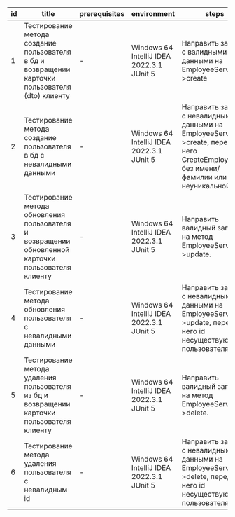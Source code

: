 | id  | title                                                                                               | prerequisites | environment                               | steps                                                                                                                                       | expected result                                                                                                                          | status | actual result                                                          |
|-----|-----------------------------------------------------------------------------------------------------|---------------|-------------------------------------------|---------------------------------------------------------------------------------------------------------------------------------------------|------------------------------------------------------------------------------------------------------------------------------------------|--------|------------------------------------------------------------------------|
| 1   | Тестирование метода создание пользователя в бд и возвращении карточки пользователя (dto) клиенту    | -             | Windows 64 IntelliJ IDEA 2022.3.1 JUnit 5 | Направить запрос с валидными данными на EmployeeService->create                                                                             | Пользователь успешно создан и записан в бд. Клиенту возвращается dto                                                                     | Passed | Пользователь записан в базе данных. Клиенту возвращен dto              |
| 2   | Тестирование метода создание пользователя в бд с невалидными данными                                | -             | Windows 64 IntelliJ IDEA 2022.3.1 JUnit 5 | Направить запрос с невалидными данными на EmployeeService->create, передав в него CreateEmployeeDto без имени/фамилии или с неуникальной уз | Нельзя добавлять в бд пользователя без имени и фамилии.Также нельзя добавлять пользователя  с неуникальной уз. Ожидается BadRequest(400) | Passed | throw BadRequest                                                       |
| 3   | Тестирование метода обновления пользователя и возвращении обновленной карточки пользователя клиенту | -             | Windows 64 IntelliJ IDEA 2022.3.1 JUnit 5 | Направить валидный запрос на метод  EmployeeService->update.                                                                                | Пользователь с указанным id успешно обновлен                                                                                             | Passed | Пользователь обновлен в базе данных. Клиенту возвращен обновленный dto |
| 4   | Тестирование метода обновления пользователя с невалидными данными                                   | -             | Windows 64 IntelliJ IDEA 2022.3.1 JUnit 5 | Направить запрос с невалидными данными на EmployeeService->update, передав в него id несуществующего пользователя.                          | Нельзя обновить пользователя с несуществующим id. Ожидается BadRequest(400)                                                              | Passed | throw BadRequest                                                       |
| 5   | Тестирование метода удаления пользователя из бд и возвращении карточки пользователя клиенту         | -             | Windows 64 IntelliJ IDEA 2022.3.1 JUnit 5 | Направить валидный запрос на метод  EmployeeService->delete.                                                                                | Пользователь с указанным id успешно переведен в статут удаленного REMOTE                                                                 | Passed | Пользователь обновлен в базе данных. Клиенту возвращен обновленный dto |
| 6   | Тестирование метода удаления пользователя с невалидным id                                           | -             | Windows 64 IntelliJ IDEA 2022.3.1 JUnit 5 | Направить запрос с невалидными данными на EmployeeService->delete, передав в него id несуществующего пользователя.                          | Нельзя удалить пользователя с несуществующим id. Ожидается BadRequest(400)                                                               | Passed | throw BadRequest                                                       |
